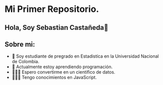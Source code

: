 # Mi Primer Repositorio.
## Hola, Soy Sebastian Castañeda👋

## Sobre mi:

- 🔭 Soy estudiante de pregrado en Estadistíca en la Universidad Nacional de Colombia.
- 🌱 Actualmente estoy aprendiendo programación.
- 👨🏽‍🔬 Espero convertirme en un cientifico de datos.
- 👨🏾‍💻 Tengo conocimientos en JavaScript.

